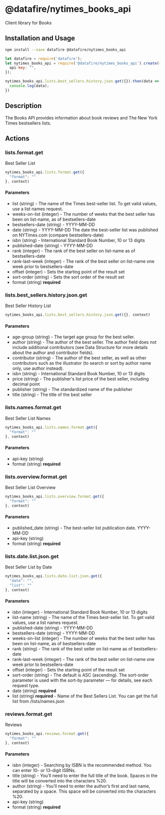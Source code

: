 # @datafire/nytimes_books_api

Client library for Books

## Installation and Usage
```bash
npm install --save datafire @datafire/nytimes_books_api
```

```js
let datafire = require('datafire');
let nytimes_books_api = require('@datafire/nytimes_books_api').create({
  api-key: "",
});

nytimes_books_api.lists.best_sellers.history.json.get({}).then(data => {
  console.log(data);
})
```

## Description
The Books API provides information about book reviews and The New York Times bestsellers lists.

## Actions
### lists.format.get
Best Seller List


```js
nytimes_books_api.lists.format.get({
  "format": ""
}, context)
```

#### Parameters
* list (string) - The name of the Times best-seller list. To get valid values, use a list names request.
* weeks-on-list (integer) - The number of weeks that the best seller has been on list-name, as of bestsellers-date
* bestsellers-date (string) - YYYY-MM-DD
* date (string) - YYYY-MM-DD  The date the best-seller list was published on NYTimes.com (compare bestsellers-date)
* isbn (string) - International Standard Book Number, 10 or 13 digits
* published-date (string) - YYYY-MM-DD
* rank (integer) - The rank of the best seller on list-name as of bestsellers-date
* rank-last-week (integer) - The rank of the best seller on list-name one week prior to bestsellers-date
* offset (integer) - Sets the starting point of the result set
* sort-order (string) - Sets the sort order of the result set
* format (string) **required**

### lists.best_sellers.history.json.get
Best Seller History List


```js
nytimes_books_api.lists.best_sellers.history.json.get({}, context)
```

#### Parameters
* age-group (string) - The target age group for the best seller.
* author (string) - The author of the best seller. The author field does not include additional contributors (see Data Structure for more details about the author and contributor fields).
* contributor (string) - The author of the best seller, as well as other contributors such as the illustrator (to search or sort by author name only, use author instead).
* isbn (string) - International Standard Book Number, 10 or 13 digits
* price (string) - The publisher's list price of the best seller, including decimal point
* publisher (string) - The standardized name of the publisher
* title (string) - The title of the best seller

### lists.names.format.get
Best Seller List Names


```js
nytimes_books_api.lists.names.format.get({
  "format": ""
}, context)
```

#### Parameters
* api-key (string)
* format (string) **required**

### lists.overview.format.get
Best Seller List Overview


```js
nytimes_books_api.lists.overview.format.get({
  "format": ""
}, context)
```

#### Parameters
* published_date (string) - The best-seller list publication date. YYYY-MM-DD
* api-key (string)
* format (string) **required**

### lists.date.list.json.get
Best Seller List by Date


```js
nytimes_books_api.lists.date.list.json.get({
  "date": "",
  "list": ""
}, context)
```

#### Parameters
* isbn (integer) - International Standard Book Number, 10 or 13 digits
* list-name (string) - The name of the Times best-seller list. To get valid values, use a list names request.
* published-date (string) - YYYY-MM-DD
* bestsellers-date (string) - YYYY-MM-DD
* weeks-on-list (integer) - The number of weeks that the best seller has been on list-name, as of bestsellers-date
* rank (string) - The rank of the best seller on list-name as of bestsellers-date
* rank-last-week (integer) - The rank of the best seller on list-name one week prior to bestsellers-date
* offset (integer) - Sets the starting point of the result set
* sort-order (string) - The default is ASC (ascending). The sort-order parameter is used with the sort-by parameter — for details, see each request type.
* date (string) **required**
* list (string) **required** - Name of the Best Sellers List. You can get the full list from /lists/names.json

### reviews.format.get
Reviews


```js
nytimes_books_api.reviews.format.get({
  "format": ""
}, context)
```

#### Parameters
* isbn (integer) - Searching by ISBN is the recommended method. You can enter 10- or 13-digit ISBNs.
* title (string) - You’ll need to enter the full title of the book. Spaces in the title will be converted into the characters %20.
* author (string) - You’ll need to enter the author’s first and last name, separated by a space. This space will be converted into the characters %20.
* api-key (string)
* format (string) **required**

